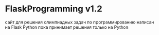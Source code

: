 # FlaskProgramming v1.2
сайт для решения олимпиадных задач по программированию
написан на Flask Python
пока принимает решения только на Python
